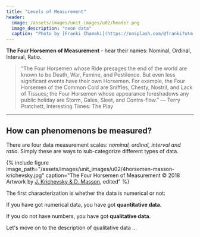 ```yaml
---
title: "Levels of Measurement"
header:
  image: /assets/images/unit_images/u02/header.png
  image_description: "neon data"
  caption: "Photo by [Franki Chamaki](https://unsplash.com/@franki?utm_source=unsplash&amp;utm_medium=referral&amp;utm_content=creditCopyText) [from unsplash](https://unsplash.com/s/photos/data?utm_source=unsplash&amp;utm_medium=referral&amp;utm_content=creditCopyText)"
---
```

**The Four Horsemen of Measurement** - hear their names: Nominal, Ordinal, Interval, Ratio.
<!--more-->

> “The Four Horsemen whose Ride presages the end of the world are known to be Death, War, Famine, and Pestilence. But even less significant events have their own Horsemen. For example, the Four Horsemen of the Common Cold are Sniffles, Chesty, Nostril, and Lack of Tissues; the Four Horsemen whose appearance foreshadows any public holiday are Storm, Gales, Sleet, and Contra-flow.” — Terry Pratchett, Interesting Times: The Play

---

## How can phenomenons be measured?
There are four data measurement scales: *nominal, ordinal, interval and ratio*.  Simply these are ways to sub-categorize different types of data.

{% include figure image_path="/assets/images/unit_images/u02/4horsemen-masson-krichevsky.jpg" caption="The Four Horsemen of Measurement © 2018 Artwork by [J. Krichevsky & D. Masson](https://www.artstation.com/artwork/x1Xm2), edited" %}

The first characterization is whether the data is numerical or not:

If you have got numerical data, you have got **quantitative data**.

If you do not have numbers, you have got **qualitative data**.


Let's move on to the description of qualitative data ...

<!--
## Further reading

add some day
-->
